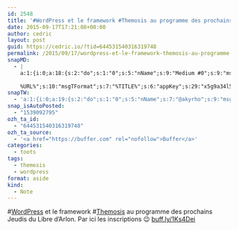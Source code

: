 ```yaml
---
id: 2548
title: '#WordPress et le framework #Themosis au programme des prochains Jeudis du Libre d&rsquo;Arlon. Par ici les inscriptions ;-) buff.ly/1Ks4Dei'
date: 2015-09-17T17:21:08+00:00
author: cedric
layout: post
guid: https://cedric.io/?tid=644531540316319748
permalink: /2015/09/17/wordpress-et-le-framework-themosis-au-programme-des-prochains-jeudis-du-libre-darlon-par-ici-les-inscriptions-buff-ly-1ks4dei/
snapMD:
  - |
    a:1:{i:0;a:18:{s:2:"do";s:1:"0";s:5:"nName";s:9:"Medium #0";s:9:"msgFormat";s:19:"%FULLTEXT%
    
    %URL%";s:10:"msgTFormat";s:7:"%TITLE%";s:6:"appKey";s:29:"x5g9a34l5z294i5y2q284e4g54454";s:6:"appSec";s:85:"d3h0a44e4s2b4i5u2r234m5f5b4v2l5q2a444h574347464a454x2w20374447494c484b4w2c464f5u2d4z2";s:8:"inclTags";s:1:"1";s:7:"fltrsOn";i:0;s:5:"fltrs";a:0:{}s:7:"proxyOn";i:0;s:7:"useSURL";i:0;s:1:"v";i:350;s:4:"publ";s:1:"0";s:11:"accessToken";s:65:"2353413aa5437433e5648ccf74a16119308317c52d1a24d8ed99f26add037528a";s:12:"appAppUserID";s:65:"104b21fd8da79171a6e7bf800d03b4b761204f242935e05d2d86850a6b1635f77";s:14:"appAppUserName";s:26:"Cédric Bousmanne (akyrho)";s:13:"appAppUserURL";s:26:"https://medium.com/@akyrho";s:7:"pubList";a:0:{}}}
snapTW:
  - 'a:1:{i:0;a:19:{s:2:"do";s:1:"0";s:5:"nName";s:7:"@akyrho";s:9:"msgFormat";s:26:"%TITLE%. %EXCERPT% - %URL%";s:6:"appKey";s:55:"x5g9a8325v2y475r3c4m48584n53446p423r3r5u3e356j5j3k4r2p3";s:6:"appSec";s:105:"d3h0a94o46415u594v3q5l5n5l4r4x474x4j484o473u4i5w2m4k494z2k344n306n5r3l5v2s554p4n3p3k45495c3z4v4d3m3u5w525";s:7:"fltrsOn";i:0;s:5:"fltrs";a:0:{}s:7:"proxyOn";i:0;s:7:"useSURL";i:0;s:1:"v";i:350;s:5:"twURL";s:25:"http://twitter.com/akyrho";s:11:"accessToken";s:50:"6678782-Eyg60SCeh7762DEIsYtTPD5GVeOuSN8ATMdF2Lpppe";s:14:"accessTokenSec";s:45:"PgGDCbcYLJnR5esZjY9ID72A33mUNCYnQwaQTBsojSJNa";s:5:"tw140";i:0;s:10:"riComments";s:1:"1";s:11:"riCommentsM";s:1:"1";s:12:"riCommentsAA";s:1:"1";s:8:"attchImg";s:1:"1";s:9:"wpImgSize";s:4:"full";}}'
snap_isAutoPosted:
  - "1539092795"
ozh_ta_id:
  - "644531540316319748"
ozh_ta_source:
  - '<a href="https://buffer.com" rel="nofollow">Buffer</a>'
categories:
  - toots
tags:
  - themosis
  - wordpress
format: aside
kind:
  - Note
---
```

<span class="hashtag hashtag_local">#<a href="https://cedric.io/tag/wordpress/">WordPress</a> et le framework <span class="hashtag hashtag_local">#<a href="https://cedric.io/tag/themosis/">Themosis</a> au programme des prochains Jeudis du Libre d&rsquo;Arlon. Par ici les inscriptions 😉 <a href="http://buff.ly/1Ks4Dei" title="http://buff.ly/1Ks4Dei" class="link link_untco">buff.ly/1Ks4Dei</a></p>
